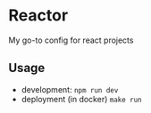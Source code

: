 # Reactor

My go-to config for react projects

## Usage
* development: `npm run dev`
* deployment (in docker) `make run`
